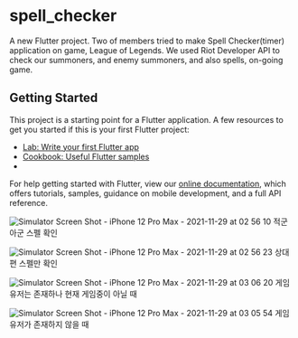 # spell_checker
A new Flutter project.
Two of members tried to make Spell Checker(timer) application on game, League of Legends.
We used Riot Developer API to check our summoners, and enemy summoners, and also spells, on-going game.

## Getting Started
This project is a starting point for a Flutter application.
A few resources to get you started if this is your first Flutter project:

- [Lab: Write your first Flutter app](https://flutter.dev/docs/get-started/codelab)
- [Cookbook: Useful Flutter samples](https://flutter.dev/docs/cookbook)
- 
For help getting started with Flutter, view our
[online documentation](https://flutter.dev/docs), which offers tutorials,
samples, guidance on mobile development, and a full API reference.

![Simulator Screen Shot - iPhone 12 Pro Max - 2021-11-29 at 02 56 10](https://user-images.githubusercontent.com/88092102/143862697-88189c72-d9dc-48df-ba71-0c2663586e81.png)
적군 아군 스펠 확인


![Simulator Screen Shot - iPhone 12 Pro Max - 2021-11-29 at 02 56 23](https://user-images.githubusercontent.com/88092102/143862743-6c534c20-1a0a-4d65-ac66-feb12cb62b57.png)
상대편 스펠만 확인 


![Simulator Screen Shot - iPhone 12 Pro Max - 2021-11-29 at 03 06 20](https://user-images.githubusercontent.com/88092102/143862005-b5795c08-2da9-4dcc-beb1-f6d77c336ca8.png)
게임 유저는 존재하나 현재 게임중이 아닐 때 



![Simulator Screen Shot - iPhone 12 Pro Max - 2021-11-29 at 03 05 54](https://user-images.githubusercontent.com/88092102/143862013-92f3eeec-7e0e-4e0b-924f-914a101b7108.png)
게임 유저가 존재하지 않을 때
